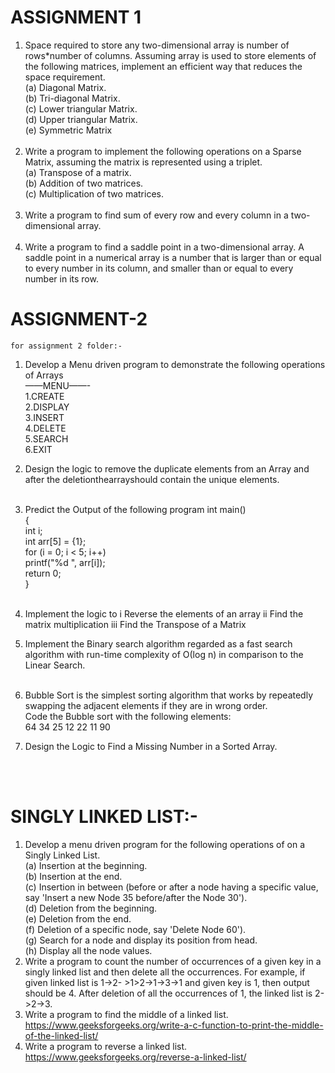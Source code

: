 # ASSIGNMENT 1

1. Space required to store any two-dimensional array is number of rows*number of columns. Assuming array is used to store elements of the following
matrices, implement an efficient way that reduces the space requirement.<Br>
(a) Diagonal Matrix.<Br>
(b) Tri-diagonal Matrix.<Br>
(c) Lower triangular Matrix.<Br>
(d) Upper triangular Matrix.<Br>
(e) Symmetric Matrix<Br><Br>
2. Write a program to implement the following operations on a Sparse Matrix, assuming
the matrix is represented using a triplet.<br>
(a) Transpose of a matrix.<Br>
(b) Addition of two matrices.<br>
(c) Multiplication of two matrices.<br><Br>
3. Write a program to find sum of every row and every column in a two-dimensional
array.<br><br>
4. Write a program to find a saddle point in a two-dimensional array. A saddle point in a
numerical array is a number that is larger than or equal to every number in its column,
and smaller than or equal to every number in its row.

# ASSIGNMENT-2
```
for assignment 2 folder:-
```
1) Develop a Menu driven program to demonstrate the following operations of
Arrays<BR> ——MENU——- <Br>
1.CREATE<BR>
2.DISPLAY<Br>
3.INSERT<Br>
4.DELETE<Br>
5.SEARCH<Br>
6.EXIT<Br>
2) Design the logic to remove the duplicate elements from an Array and after the
deletionthearrayshould contain the unique  elements.<br><Br>
3) Predict the Output of the following program
int main()<BR>
{<Br>
int i;<Br>
int arr[5] = {1};<Br>
for (i = 0; i < 5; i++)<Br>
printf("%d ", arr[i]);<BR>
return 0;<Br>
}<Br><Br>
4) Implement the logic to
i Reverse the elements of an array
ii Find the matrix multiplication
iii Find the Transpose of a Matrix

5) Implement the Binary search algorithm regarded as a fast search
algorithm with run-time complexity of Ο(log n) in comparison to the Linear
Search.<br><Br>
 6) Bubble Sort is the simplest sorting algorithm that works by repeatedly
swapping the adjacent elements if they are in wrong order.<BR> Code the
Bubble sort with the following elements:<Br>
64 34 25 12 22 11 90<Br>
7) Design the Logic to Find a Missing Number in a Sorted Array.
<br>
<br>

# SINGLY LINKED LIST:-
1. Develop a menu driven program for the following operations of on a Singly Linked List. <br>
(a) Insertion at the beginning.<Br> 
 (b) Insertion at the end.<Br>
 (c) Insertion in between (before or after a node having a specific value, say 'Insert a new Node 35 before/after the Node 30').<br>
 (d) Deletion from the beginning. <Br>
 (e) Deletion from the end.<br>
 (f) Deletion of a specific node, say 'Delete Node 60'). <BR>
 (g) Search for a node and display its position from head.<Br> 
 (h) Display all the node values.<Br>
2. Write a program to count the number of occurrences of a given key in a singly linked list and then delete all the occurrences. For example, if given linked list is 1->2-         >1>2->1->3->1 and given key is 1, then output should be 4. After deletion of all the occurrences of 1, the linked list is 2->2->3. <Br>
3. Write a program to find the middle of a linked list. https://www.geeksforgeeks.org/write-a-c-function-to-print-the-middle-of-the-linked-list/ <Br>
4. Write a program to reverse a linked list. 
https://www.geeksforgeeks.org/reverse-a-linked-list/ 
 

